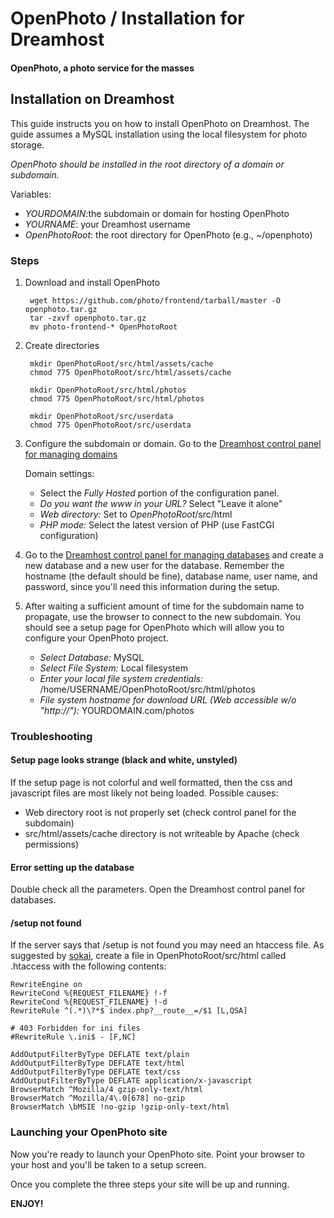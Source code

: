 # OpenPhoto / Installation for Dreamhost

#### OpenPhoto, a photo service for the masses

## Installation on Dreamhost

This guide instructs you on how to install OpenPhoto on Dreamhost.
The guide assumes a MySQL installation using the local filesystem for photo storage.

*OpenPhoto should be installed in the root directory of a domain or subdomain.*

Variables:

- *YOURDOMAIN*:the subdomain or domain for hosting OpenPhoto
- *YOURNAME*: your Dreamhost username
- *OpenPhotoRoot*: the root directory for OpenPhoto (e.g., ~/openphoto)

### Steps

1. Download and install OpenPhoto

		wget https://github.com/photo/frontend/tarball/master -O openphoto.tar.gz
		tar -zxvf openphoto.tar.gz
		mv photo-frontend-* OpenPhotoRoot

1. Create directories

		mkdir OpenPhotoRoot/src/html/assets/cache
		chmod 775 OpenPhotoRoot/src/html/assets/cache
		
		mkdir OpenPhotoRoot/src/html/photos
		chmod 775 OpenPhotoRoot/src/html/photos
		
		mkdir OpenPhotoRoot/src/userdata
		chmod 775 OpenPhotoRoot/src/userdata
	
1. Configure the subdomain or domain.
Go to the [Dreamhost control panel for managing domains](https://panel.dreamhost.com/index.cgi?tree=domain.manage)

	Domain settings:

	- Select the *Fully Hosted* portion of the configuration panel.
	- *Do you want the www in your URL?* Select "Leave it alone"
	- *Web directory:* Set to *OpenPhotoRoot*/src/html
	- *PHP mode:* Select the latest version of PHP (use FastCGI configuration)

1. Go to the [Dreamhost control panel for managing databases](https://panel.dreamhost.com/index.cgi?tree=goodies.mysql)
and create a new database and a new user for the database.  Remember the hostname (the default should be fine), database name, user name, and password, since you'll need this information during the setup.

1. After waiting a sufficient amount of time for the subdomain name to propagate, use the browser to connect to the new subdomain.  You should see a setup page for OpenPhoto which will allow you to configure your OpenPhoto project.

	- *Select Database:* MySQL
	- *Select File System:* Local filesystem
	- *Enter your local file system credentials:* /home/USERNAME/OpenPhotoRoot/src/html/photos
	- *File system hostname for download URL (Web accessible w/o "http://"):* YOURDOMAIN.com/photos


### Troubleshooting

#### Setup page looks strange (black and white, unstyled)
If the setup page is not colorful and well formatted, then the css and javascript files are most likely not being loaded.  Possible causes:

- Web directory root is not properly set (check control panel for the subdomain)
- src/html/assets/cache directory is not writeable by Apache (check permissions)

#### Error setting up the database
Double check all the parameters.  Open the Dreamhost control panel for databases.

#### /setup not found
If the server says that /setup is not found you may need an htaccess file. As suggested by [sokai](https://github.com/photo/frontend/issues/1197?source=cc#issuecomment-16859413), create a file in OpenPhotoRoot/src/html called .htaccess with the following contents:

    RewriteEngine on
    RewriteCond %{REQUEST_FILENAME} !-f
    RewriteCond %{REQUEST_FILENAME} !-d
    RewriteRule ^(.*)\?*$ index.php?__route__=/$1 [L,QSA]

    # 403 Forbidden for ini files
    #RewriteRule \.ini$ - [F,NC]

    AddOutputFilterByType DEFLATE text/plain
    AddOutputFilterByType DEFLATE text/html
    AddOutputFilterByType DEFLATE text/css
    AddOutputFilterByType DEFLATE application/x-javascript
    BrowserMatch ^Mozilla/4 gzip-only-text/html
    BrowserMatch ^Mozilla/4\.0[678] no-gzip
    BrowserMatch \bMSIE !no-gzip !gzip-only-text/html

	
### Launching your OpenPhoto site

Now you're ready to launch your OpenPhoto site. Point your browser to your host and you'll be taken to a setup screen.

Once you complete the three steps your site will be up and running.

**ENJOY!**

